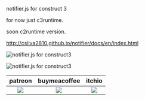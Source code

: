 notifier.js for construct 3

for now just c3runtime. 

soon c2runtime version.

http://csilva2810.github.io/notifier/docs/en/index.html


![notifier.js for construct3](https://i.imgur.com/ng8MLFV.png)

![notifier.js for construct3](https://i.imgur.com/4KqAFCN.png)



<table>
<thead>
<tr>
<th>patreon</th>
<th>buymeacoffee</th>
<th>itchio</th>
</tr>
</thead>
<tbody>
<td style="text-align:center"><a href="https://www.patreon.com/oyun" target="_blank"><img src="https://i.imgur.com/T4hQeAV.png"></img></a></td>
<td style="text-align:center"><a href="https://www.buymeacoffee.com/eren" target="_blank"><img src="https://i.imgur.com/pjkMdHU.png"></img></a></td>
<td style="text-align:center"><a href="https://oyun.itch.io/construct-plugins" target="_blank"><img src="https://i.imgur.com/VukQbqA.png"></img></a></td>

</tr>
</tbody>
</table>
